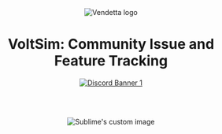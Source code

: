 
<div align="center">

  <img src="https://github.com/user-attachments/assets/6163fe30-b37b-41f1-afde-6d704eb1b21e" alt="Vendetta logo"/>
  
  # VoltSim: Community Issue and Feature Tracking

[![Discord Banner 1](https://discord.com/api/guilds/1238617639836979212/widget.png?style=banner1)](https://discord.gg/6V7cRBEK)


</div>




</br>
</br>

<p align="center">
  <img src="https://user-images.githubusercontent.com/94251430/144751415-8a8c8bc8-b3a2-4d89-8828-76361700eafb.gif" alt="Sublime's custom image"/>
</p>
